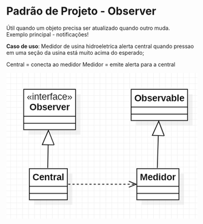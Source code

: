 # Padrão de Projeto - Observer

Útil quando um objeto precisa ser atualizado quando outro muda.  
Exemplo principal - notificações!

**Caso de uso**: Medidor de usina hidroeletrica alerta central quando pressao em uma seção da usina está muito acima do esperado;

Central = conecta ao medidor
Medidor = emite alerta para a central

![Diagrama de classe](diagrama.png)